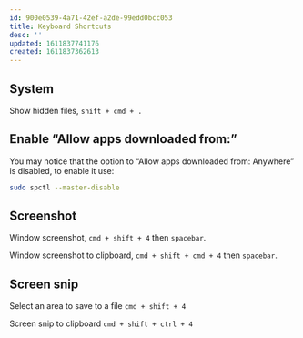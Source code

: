```yaml
---
id: 900e0539-4a71-42ef-a2de-99edd0bcc053
title: Keyboard Shortcuts
desc: ''
updated: 1611837741176
created: 1611837362613
---
```


## System

Show hidden files, `shift + cmd + .`

## Enable “Allow apps downloaded from:”

You may notice that the option to “Allow apps downloaded from:
Anywhere” is disabled, to enable it use:

```bash
sudo spctl --master-disable
```

## Screenshot

Window screenshot, `cmd + shift + 4` then `spacebar`.

Window screenshot to clipboard, `cmd + shift + cmd + 4` then
`spacebar`.

## Screen snip

Select an area to save to a file `cmd + shift + 4`

Screen snip to clipboard `cmd + shift + ctrl + 4`
